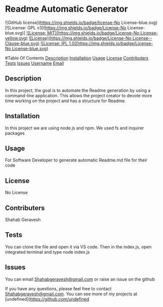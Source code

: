 # Readme Automatic Generator

![GitHub license](https://img.shields.io/badge/license-No License-blue.svg)
[![License: GPL v3](https://img.shields.io/badge/License-No License-blue.svg)]
[![License: MIT](https://img.shields.io/badge/License-No License-yellow.svg)](https://opensource.org/licenses/MIT)
[![License](https://img.shields.io/badge/License-No License--Clause-blue.svg)](https://opensource.org/licenses/BSD-3-Clause)
[![License: IPL 1.0](https://img.shields.io/badge/License-No License-blue.svg)](https://opensource.org/licenses/IPL-1.0)

#Table Of Contents
[Description](#description)
[Installation](#installation)
[Usage](#usage)
[License](#license)
[Contributers](#contributers)
[Tests](#tests)
[Issues](#issues)
[Username](#username)
[Email](#email)

## Description

In this project, the goal is to automate the Readme generation by using a command-line application. This allows the project creator to devote more time working on the project and has a structure for Readme.

## Installation

In this project we are using node.js and npm. We used fs and inquirer packages

## Usage

For Software Developer to generate automatic Readme.md file for their code

## License

No License

## Contributers

Shahab Geravesh

## Tests

You can clone the file and open it via VS code. Then in the index.js, open integrated terminal and type node index.js

## Issues

You can email Shahabgeravesh@gmail.com or raise an issue on the github

If you have any questions, please feel free to contact Shahabgeravesh@gmail.com.
You can see more of my projects at [undefined](https://github.com/undefined
